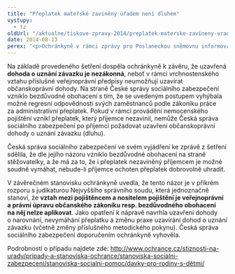 ```yaml
---
title: "Přeplatek mateřské zaviněný úřadem není dluhem"
vystupy:
  - tz
oldUrl: "/aktualne/tiskove-zpravy-2014/preplatek-materske-zavineny-uradem-neni-dluhem"
date: 2014-08-13
perex: "<p>Ochránkyně v rámci zprávy pro Poslaneckou sněmovnu informovala o případu, kdy pochybením České správy sociálního zabezpečení vznikl přeplatek na peněžité pomoci v mateřství, dosahující téměř 50.000,- Kč. Stěžovatelce byla předmětná dávka vyplacena ze dvou pojištění, ačkoliv z prvního pojištění nárok nevznikl. Stěžovatelka na přání České správy sociálního zabezpečení podepsala právní úkon uznání „svého dluhu“, poté se obrátila na veřejného ochránce práv.</p>"
---
```


<!-- imported from the old website -->

<p>Na základě provedeného šetření dospěla ochránkyně k závěru, že uzavřená <strong>dohoda o uznání závazku je nezákonná</strong>, neboť v rámci vrchnostenského vztahu příslušné veřejnoprávní předpisy neumožňují uzavírat občanskoprávní dohody. Na straně České správy sociálního zabezpečení vzniklo bezdůvodné obohacení s tím, že se uvedeným postupem vyhýbala možné regresní odpovědnosti svých zaměstnanců podle zákoníku práce za administrativní přeplatek. Pokud v rámci provádění nemocenského pojištění vznikl přeplatek, který příjemce nezavinil, nemůže Česká správa sociálního zabezpečení po příjemci požadovat uzavření občanskoprávní dohody o uznání závazku (dluhu).</p><p>Česká správa sociálního zabezpečení ve svém vyjádření ke zprávě z šetření sdělila, že dle jejího názoru vzniklo bezdůvodné obohacení na straně stěžovatelky, a že má za to, že i přeplatek nezaviněný příjemcem je možné soudně vymáhat, nebude-li příjemce ochoten přeplatek dobrovolně uhradit.</p><p>V závěrečném stanovisku ochránkyně uvedla, že tento názor je v příkrém rozporu s judikaturou Nejvyššího správního soudu, která jednoznačně stanoví, že <strong>vztah mezi pojištěncem a nositelem pojištění je veřejnoprávní a právní úpravu občanského zákoníku resp. bezdůvodného obohacení na něj nelze aplikovat</strong>. Jako opatření k nápravě navrhla uzavření dohody o narovnání, nevymáhání přeplatku a změnu praxe uzavírání dohod o uznání závazku (včetně změny příslušného metodického pokynu). Česká správa sociálního zabezpečení doporučením ochránkyně vyhověla.</p><p>Podrobnosti o případu najdete zde: <a href="/stiznosti-na-urady/pripady-a-stanoviska-ochrance/stanoviska-socialni-zabezpeceni/stanoviska-socialni-pomoc/davky-pro-rodiny-s-dětmi/">http://www.ochrance.cz/stiznosti-na-urady/pripady-a-stanoviska-ochrance/stanoviska-socialni-zabezpeceni/stanoviska-socialni-pomoc/davky-pro-rodiny-s-dětmi/</a></p>
